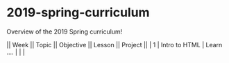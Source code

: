 # 2019-spring-curriculum
Overview of the 2019 Spring curriculum! 


|| Week || Topic || Objective || Lesson || Project || 
| 1 | Intro to HTML | Learn .... | | | 
